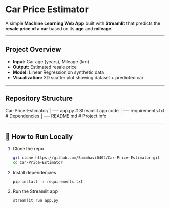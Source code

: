 # Car Price Estimator  

A simple **Machine Learning Web App** built with **Streamlit** that predicts the **resale price of a car** based on its **age** and **mileage**.  

---

## Project Overview  

- **Input:** Car age (years), Mileage (km)  
- **Output:** Estimated resale price  
- **Model:** Linear Regression on synthetic data  
- **Visualization:** 3D scatter plot showing dataset + predicted car  

---

## Repository Structure  

Car-Price-Estimator/
│── app.py # Streamlit app code
│── requirements.txt # Dependencies
│── README.md # Project info

---

## 🚀 How to Run Locally  

1. Clone the repo  
   ```bash
   git clone https://github.com/Sambhavi0404/Car-Price-Estimator.git
   cd Car-Price-Estimator
2. Install dependencies
   ```bash
   pip install -r requirements.txt
3. Run the Streamlit app
   ```bash
   streamlit run app.py
